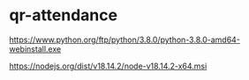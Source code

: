 # qr-attendance

https://www.python.org/ftp/python/3.8.0/python-3.8.0-amd64-webinstall.exe

https://nodejs.org/dist/v18.14.2/node-v18.14.2-x64.msi

